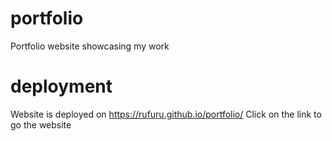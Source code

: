 # portfolio
Portfolio website showcasing my work
# deployment
Website is deployed on https://rufuru.github.io/portfolio/
Click on the link to go the website
